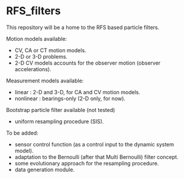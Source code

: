 # RFS_filters
This repository will be a home to the RFS based particle filters.

Motion models available:
  * CV, CA or CT motion models.
  * 2-D or 3-D problems.
  * 2-D CV models accounts for the observer motion (observer accelerations).

Measurement models available:
  * linear        : 2-D and 3-D, for CA and CV motion models.
  * nonlinear     : bearings-only (2-D only, for now).

Bootstrap particle filter available (not tested)
  * uniform resampling procedure (SIS). 

To be added:
  * sensor control function (as a control input to the dynamic system model).
  * adaptation to the Bernoulli (after that Multi Bernoulli) filter concept.
  * some evolutionary approach for the resampling procedure.
  * data generation module.
